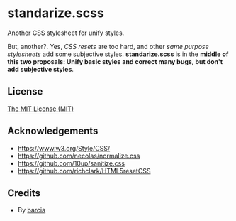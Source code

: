 # standarize.scss

Another CSS stylesheet for unify styles.

But, another?. Yes, _CSS resets_ are too hard, and other _same purpose stylesheets_ add some subjective styles. **standarize.scss** is in the **middle of this two proposals: Unify basic styles and correct many bugs, but don't add subjective styles**.


## License

[The MIT License (MIT)](https://github.com/barcia/standarize/blob/master/LICENSE)


## Acknowledgements

* https://www.w3.org/Style/CSS/
* https://github.com/necolas/normalize.css
* https://github.com/10up/sanitize.css
* https://github.com/richclark/HTML5resetCSS

## Credits

* By [barcia](barcia.cc)
